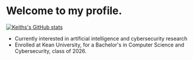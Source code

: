 # Welcome to my profile.
[![Keiths's GitHub stats](https://github-readme-stats.vercel.app/api?username=keithfernandez0&count_private=true&theme=shadow_blue)](https://github.com/anuraghazra/github-readme-stats)
- Currently interested in artificial intelligence and cybersecurity research 
- Enrolled at Kean University, for a Bachelor's in Computer Science and Cybersecurity, class of 2026.

<!---
keithfernandez0/keithfernandez0 is a ✨ special ✨ repository because its `README.md` (this file) appears on your GitHub profile.
You can click the Preview link to take a look at your changes.
--->
